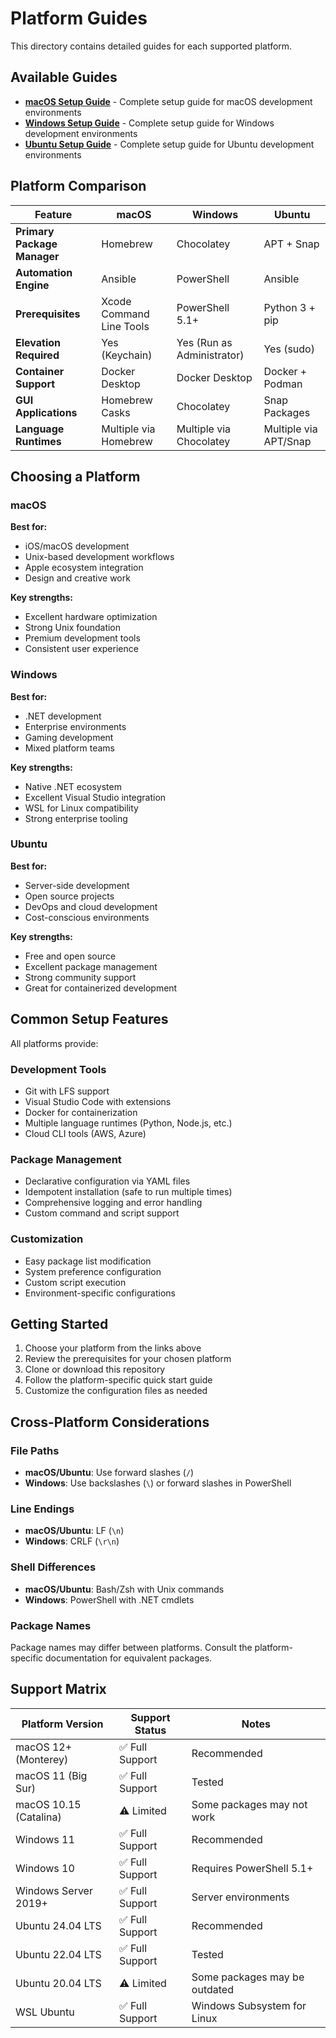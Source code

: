 # Platform Guides

This directory contains detailed guides for each supported platform.

## Available Guides

- [**macOS Setup Guide**](macos.md) - Complete setup guide for macOS development environments
- [**Windows Setup Guide**](windows.md) - Complete setup guide for Windows development environments
- [**Ubuntu Setup Guide**](ubuntu.md) - Complete setup guide for Ubuntu development environments

## Platform Comparison

| Feature | macOS | Windows | Ubuntu |
|---------|-------|---------|--------|
| **Primary Package Manager** | Homebrew | Chocolatey | APT + Snap |
| **Automation Engine** | Ansible | PowerShell | Ansible |
| **Prerequisites** | Xcode Command Line Tools | PowerShell 5.1+ | Python 3 + pip |
| **Elevation Required** | Yes (Keychain) | Yes (Run as Administrator) | Yes (sudo) |
| **Container Support** | Docker Desktop | Docker Desktop | Docker + Podman |
| **GUI Applications** | Homebrew Casks | Chocolatey | Snap Packages |
| **Language Runtimes** | Multiple via Homebrew | Multiple via Chocolatey | Multiple via APT/Snap |

## Choosing a Platform

### macOS

**Best for:**

- iOS/macOS development
- Unix-based development workflows
- Apple ecosystem integration
- Design and creative work

**Key strengths:**

- Excellent hardware optimization
- Strong Unix foundation
- Premium development tools
- Consistent user experience

### Windows

**Best for:**

- .NET development
- Enterprise environments
- Gaming development
- Mixed platform teams

**Key strengths:**

- Native .NET ecosystem
- Excellent Visual Studio integration
- WSL for Linux compatibility
- Strong enterprise tooling

### Ubuntu

**Best for:**

- Server-side development
- Open source projects
- DevOps and cloud development
- Cost-conscious environments

**Key strengths:**

- Free and open source
- Excellent package management
- Strong community support
- Great for containerized development

## Common Setup Features

All platforms provide:

### Development Tools

- Git with LFS support
- Visual Studio Code with extensions
- Docker for containerization
- Multiple language runtimes (Python, Node.js, etc.)
- Cloud CLI tools (AWS, Azure)

### Package Management

- Declarative configuration via YAML files
- Idempotent installation (safe to run multiple times)
- Comprehensive logging and error handling
- Custom command and script support

### Customization

- Easy package list modification
- System preference configuration
- Custom script execution
- Environment-specific configurations

## Getting Started

1. Choose your platform from the links above
2. Review the prerequisites for your chosen platform
3. Clone or download this repository
4. Follow the platform-specific quick start guide
5. Customize the configuration files as needed

## Cross-Platform Considerations

### File Paths

- **macOS/Ubuntu**: Use forward slashes (`/`)
- **Windows**: Use backslashes (`\`) or forward slashes in PowerShell

### Line Endings

- **macOS/Ubuntu**: LF (`\n`)
- **Windows**: CRLF (`\r\n`)

### Shell Differences

- **macOS/Ubuntu**: Bash/Zsh with Unix commands
- **Windows**: PowerShell with .NET cmdlets

### Package Names

Package names may differ between platforms. Consult the platform-specific documentation for equivalent packages.

## Support Matrix

| Platform Version | Support Status | Notes |
|------------------|----------------|-------|
| macOS 12+ (Monterey) | ✅ Full Support | Recommended |
| macOS 11 (Big Sur) | ✅ Full Support | Tested |
| macOS 10.15 (Catalina) | ⚠️ Limited | Some packages may not work |
| Windows 11 | ✅ Full Support | Recommended |
| Windows 10 | ✅ Full Support | Requires PowerShell 5.1+ |
| Windows Server 2019+ | ✅ Full Support | Server environments |
| Ubuntu 24.04 LTS | ✅ Full Support | Recommended |
| Ubuntu 22.04 LTS | ✅ Full Support | Tested |
| Ubuntu 20.04 LTS | ⚠️ Limited | Some packages may be outdated |
| WSL Ubuntu | ✅ Full Support | Windows Subsystem for Linux |
